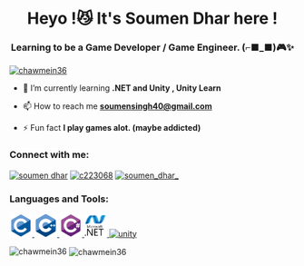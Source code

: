 <h1 align="center">Heyo !😼 It's Soumen Dhar here !</h1>
<h3 align="center">Learning to be a Game Developer / Game Engineer. (⌐■_■)🎮✨</h3>

<p align="left"> <a href="https://github.com/ryo-ma/github-profile-trophy"><img src="https://github-profile-trophy.vercel.app/?username=chawmein36" alt="chawmein36" /></a> </p>

- 🌱 I’m currently learning **.NET and Unity , Unity Learn**

- 📫 How to reach me **soumensingh40@gmail.com**

- ⚡ Fun fact **I play games alot. (maybe addicted)**

<h3 align="left">Connect with me:</h3>
<p align="left">
<a href="https://fb.com/soumen dhar" target="blank"><img align="center" src="https://raw.githubusercontent.com/rahuldkjain/github-profile-readme-generator/master/src/images/icons/Social/facebook.svg" alt="soumen dhar" height="30" width="40" /></a>
<a href="https://codeforces.com/profile/c223068" target="blank"><img align="center" src="https://raw.githubusercontent.com/rahuldkjain/github-profile-readme-generator/master/src/images/icons/Social/codeforces.svg" alt="c223068" height="30" width="40" /></a>
<a href="https://www.instagram.com/soumen_dhar_/" target="blank"><img align="center" src="https://raw.githubusercontent.com/rahuldkjain/github-profile-readme-generator/master/src/images/icons/Social/instagram.svg" alt="soumen_dhar_" height="30" width="40" /></a>
</p>

<h3 align="left">Languages and Tools:</h3>
<p align="left"> <a href="https://www.cprogramming.com/" target="_blank" rel="noreferrer"> <img src="https://raw.githubusercontent.com/devicons/devicon/master/icons/c/c-original.svg" alt="c" width="40" height="40"/> </a> <a href="https://www.w3schools.com/cpp/" target="_blank" rel="noreferrer"> <img src="https://raw.githubusercontent.com/devicons/devicon/master/icons/cplusplus/cplusplus-original.svg" alt="cplusplus" width="40" height="40"/> </a> <a href="https://www.w3schools.com/cs/" target="_blank" rel="noreferrer"> <img src="https://raw.githubusercontent.com/devicons/devicon/master/icons/csharp/csharp-original.svg" alt="csharp" width="40" height="40"/> </a> <a href="https://dotnet.microsoft.com/" target="_blank" rel="noreferrer"> <img src="https://raw.githubusercontent.com/devicons/devicon/master/icons/dot-net/dot-net-original-wordmark.svg" alt="dotnet" width="40" height="40"/> </a> <a href="https://unity.com/" target="_blank" rel="noreferrer"> <img src="https://www.vectorlogo.zone/logos/unity3d/unity3d-icon.svg" alt="unity" width="40" height="40"/> </a> </p>

<p><img align="left" src="https://github-readme-stats.vercel.app/api/top-langs?username=chawmein36&show_icons=true&locale=en&layout=compact" alt="chawmein36" /></p>

<p>&nbsp;<img align="center" src="https://github-readme-stats.vercel.app/api?username=chawmein36&show_icons=true&locale=en" alt="chawmein36" /></p>
